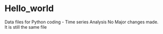 # Hello_world
Data files for Python coding - Time series Analysis
No Major changes made. It is still the same file
